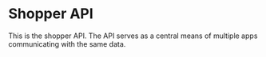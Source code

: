 # Shopper API

This is the shopper API. The API serves as a central means of multiple apps communicating with the same data.
